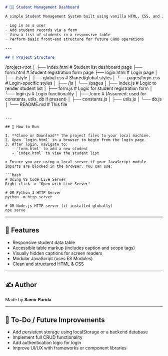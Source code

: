 ```markdown
# 🧑‍🎓 Student Management Dashboard

A simple Student Management System built using vanilla HTML, CSS, and JavaScript. It allows you to:

- Log in as a user
- Add student records via a form
- View a list of students in a responsive table
- Perform basic front-end structure for future CRUD operations

---

## 📁 Project Structure

```

/project-root
│
├── index.html               # Student list dashboard page
├── form.html                # Student registration form page
├── login.html               # Login page
│
├── /style
│   ├── global.css           # Shared/global styles
│   └── pages/login.css      # Login-specific styles
│
├── /js
│   └── /pages
│       ├── index.js         # Logic to render student list
│       ├── form.js          # Logic for student registration form
│       └── login.js         # Login functionality
│
├── /core                    # (Assumed: used for constants, utils, db if present)
│   ├── constants.js
│   ├── utils.js
│   └── db.js
│
└── README.md                # This file

````

---

## 🚀 How to Run

1. **Clone or Download** the project files to your local machine.
2. Open `login.html` in a browser to begin from the login page.
3. After login, navigate to:
   - `form.html` to add a new student
   - `index.html` to view the student list

> Ensure you are using a local server if your JavaScript module imports are blocked in the browser. You can use:

```bash
# Using VS Code Live Server
Right click -> "Open with Live Server"

# OR Python 3 HTTP Server
python -m http.server

# OR Node.js HTTP server (if installed globally)
npx serve
````

---

## 🔑 Features

* Responsive student data table
* Accessible table markup (includes caption and scope tags)
* Visually hidden captions for screen readers
* Modular JavaScript (uses ES Modules)
* Clean and structured HTML & CSS

---

## ✍️ Author

Made by **Samir Parida**

---

## 📌 To-Do / Future Improvements

* Add persistent storage using localStorage or a backend database
* Implement full CRUD functionality
* Add authentication logic for login
* Improve UI/UX with frameworks or component libraries
